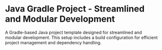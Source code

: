 # Java Gradle Project - Streamlined and Modular Development
 A Gradle-based Java project template designed for streamlined and modular development. This setup includes a build configuration for efficient project management and dependency handling.
